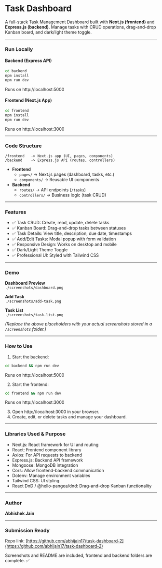 # Task Dashboard

A full-stack Task Management Dashboard built with **Next.js (frontend)** and **Express.js (backend)**. Manage tasks with CRUD operations, drag-and-drop Kanban board, and dark/light theme toggle.

---

### Run Locally

#### Backend (Express API)
```bash
cd backend
npm install
npm run dev
```
Runs on http://localhost:5000

#### Frontend (Next.js App)
```bash
cd frontend
npm install
npm run dev
```
Runs on http://localhost:3000

---

### Code Structure

```
/frontend   -> Next.js app (UI, pages, components)
/backend    -> Express.js API (routes, controllers)
```

- **Frontend**
  - `pages/` → Next.js pages (dashboard, tasks, etc.)
  - `components/` → Reusable UI components
- **Backend**
  - `routes/` → API endpoints (`/tasks`)
  - `controllers/` → Business logic (task CRUD)

---

### Features

- ✅ Task CRUD: Create, read, update, delete tasks  
- ✅ Kanban Board: Drag-and-drop tasks between statuses  
- ✅ Task Details: View title, description, due date, timestamps  
- ✅ Add/Edit Tasks: Modal popup with form validation  
- ✅ Responsive Design: Works on desktop and mobile  
- ✅ Dark/Light Theme Toggle  
- ✅ Professional UI: Styled with Tailwind CSS  

---

### Demo

**Dashboard Preview**  
`./screenshots/dashboard.png`  

**Add Task**  
`./screenshots/add-task.png`  

**Task List**  
`./screenshots/task-list.png`  

*(Replace the above placeholders with your actual screenshots stored in a `/screenshots` folder.)*

---

### How to Use

1. Start the backend:  
```bash
cd backend && npm run dev
```
Runs on http://localhost:5000

2. Start the frontend:  
```bash
cd frontend && npm run dev
```
Runs on http://localhost:3000

3. Open http://localhost:3000 in your browser.  
4. Create, edit, or delete tasks and manage your dashboard.

---

### Libraries Used & Purpose

- Next.js: React framework for UI and routing  
- React: Frontend component library  
- Axios: For API requests to backend  
- Express.js: Backend API framework  
- Mongoose: MongoDB integration  
- Cors: Allow frontend-backend communication  
- Dotenv: Manage environment variables  
- Tailwind CSS: UI styling  
- React DnD / @hello-pangea/dnd: Drag-and-drop Kanban functionality  

---

### Author

**Abhishek Jain**

---

### Submission Ready

Repo link: [https://github.com/abhijain17/task-dashboard-2](https://github.com/abhijain17/task-dashboard-2)  

Screenshots and README are included, frontend and backend folders are complete. ✅
